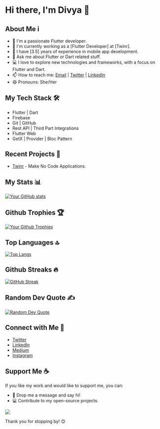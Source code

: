 # Hi there, I'm Divya 👋

## About Me ℹ️

- 🌱 I'm a passionate Flutter developer.
- 🔭 I'm currently working as a [Flutter Developer] at [Twinr].
- 💼 I have [3.5] years of experience in mobile app development.
- 💬 Ask me about Flutter or Dart related stuff.
- 💻 I love to explore new technologies and frameworks, with a focus on Flutter and Dart.
- 📫 How to reach me: [Email](mailto:divyadave789@gmail.com) | [Twitter](https://twitter.com/divyadave1205) | [LinkedIn](https://www.linkedin.com/in/divya-dave-09b099234/)
- 😄 Pronouns: She/Her

## My Tech Stack 🛠️

- Flutter | Dart
- Firebase
- Git | GitHub
- Rest API | Third Part Integrations
- Flutter Web
- GetX | Provider | Bloc Pattern

## Recent Projects 🚀

- [Twinr](builder.twinr.com) - Make No Code Applications.
  
## My Stats 📊

[![Your GitHub stats](https://github-readme-stats.vercel.app/api?username=divyadave1205&show_icons=true&theme=dark)](https://github.com/divyadave1205)

## Github Trophies 🏆

[![Your Github Trophies](https://github-profile-trophy.vercel.app/?username=divyadave1205&amp;theme=radical&amp;no-frame=false&amp;no-bg=false&amp;margin-w=4)](https://github.com/divyadave1205)

## Top Languages 🔝

[![Top Langs](https://github-readme-stats.vercel.app/api/top-langs/?username=divyadave1205&layout=compact&theme=dark)](https://github.com/divyadave1205)

## Github Streaks 🔥

[![GitHub Streak](https://github-readme-streak-stats.herokuapp.com/?user=divyadave1205&amp;theme=dark&amp;hide_border=false)](https://github.com/divyadave1205)

## Random Dev Quote ✍️ 

[![Random Dev Quote](https://quotes-github-readme.vercel.app/api?type=horizontal&amp;theme=radical)](https://github.com/divyadave1205)

## Connect with Me 🤝

- [Twitter](https://twitter.com/divyadave1205)
- [LinkedIn](https://www.linkedin.com/in/divya-dave-09b099234/)
- [Medium](https://medium.com/@divyadave1205)
- [Instagram](https://www.instagram.com/flutter_finesse_302/)

## Support Me ☕

If you like my work and would like to support me, you can:

- 💬 Drop me a message and say hi!
- 💻 Contribute to my open-source projects.
  
[![](https://visitcount.itsvg.in/api?id=divyadave1205&label=Profile%20Views&color=10&icon=0&pretty=false)](https://visitcount.itsvg.in)

Thank you for stopping by! 😊

